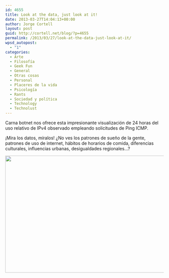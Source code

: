 ```yaml
---
id: 4655
title: Look at the data, just look at it!
date: 2013-03-27T14:04:13+00:00
author: Jorge Cortell
layout: post
guid: http://cortell.net/blog/?p=4655
permalink: /2013/03/27/look-at-the-data-just-look-at-it/
wpsd_autopost:
  - "1"
categories:
  - Arte
  - Filosofí­a
  - Geek Fun
  - General
  - Otras cosas
  - Personal
  - Placeres de la vida
  - Psicología
  - Rants
  - Sociedad y polí­tica
  - Technology
  - Technolust
---
```

Carna botnet nos ofrece esta impresionante visualización de 24 horas del uso relativo de IPv4 observado empleando solicitudes de Ping ICMP.

¡Mira los datos, míralos! ¿No ves los patrones de sueño de la gente, patrones de uso de internet, hábitos de horarios de comida, diferencias culturales, influencias urbanas, desigualdades regionales...?

<p style="text-align: center">
  <img class="aligncenter" alt="" src="http://internetcensus2012.bitbucket.org/images/geovideo.gif" width="660" height="371" />
</p>